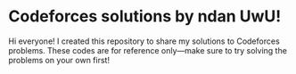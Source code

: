 # Codeforces solutions by ndan UwU!

Hi everyone! I created this repository to share my solutions to Codeforces problems. These codes are for reference only—make sure to try solving the problems on your own first!
